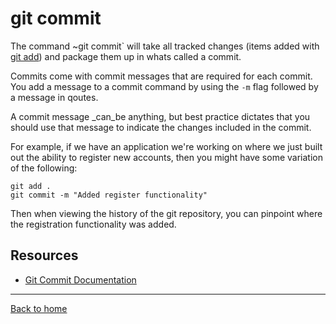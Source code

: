 # git commit

The command ~git commit` will take all tracked changes (items added with [git add](./Add.md)) and package them up in whats called a commit.

Commits come with commit messages that are required for each commit. You add a message to a commit command by using the `-m` flag followed by a message in qoutes.

A commit message _can_be anything, but best practice dictates that you should use that message to indicate the changes included in the commit.

For example, if we have an application we're working on where we just built out the ability to register new accounts, then you might have some variation of the following:

```
git add .
git commit -m "Added register functionality"
```
Then when viewing the history of the git repository, you can pinpoint where the registration functionality was added.

## Resources
- [Git Commit Documentation](https://git-scm.com/docs/git-commit)
---

[Back to home](../README.md)
